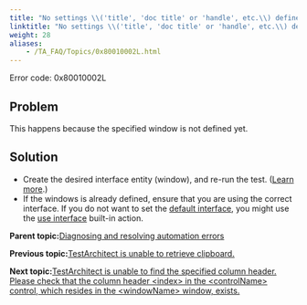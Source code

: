 ```yaml
--- 
title: "No settings \\('title', 'doc title' or 'handle', etc.\\) defined for interface entity *<windowName\\>*. Please check if the correct interface is currently in use, or define the interface entity."
linktitle: "No settings \\('title', 'doc title' or 'handle', etc.\\) defined for interface entity <windowName\\>. Please check if the correct interface is currently in use, or define the interface entity."
weight: 28
aliases: 
    - /TA_FAQ/Topics/0x80010002L.html
---
```


Error code: 0x80010002L

## Problem

This happens because the specified window is not defined yet.

## Solution

-   Create the desired interface entity \(window\), and re-run the test. \([Learn more](/TA_Help/Topics/Interface_def_Adding.html).\)
-   If the windows is already defined, ensure that you are using the correct interface. If you do not want to set the [default interface](/TA_Help/Topics/Interface_def_set_default_interface.html), you might use the [use interface](/TA_Automation/Topics/bia_use_interface.html) built-in action.

**Parent topic:**[Diagnosing and resolving automation errors](/TA_FAQ/Topics/faq.automation_error.html)

**Previous topic:**[TestArchitect is unable to retrieve clipboard.](/TA_FAQ/Topics/0x80016003L.html)

**Next topic:**[TestArchitect is unable to find the specified column header. Please check that the column header <index\> in the <controlName\> control, which resides in the <windowName\> window, exists.](/TA_FAQ/Topics/0x80010407L.html)


